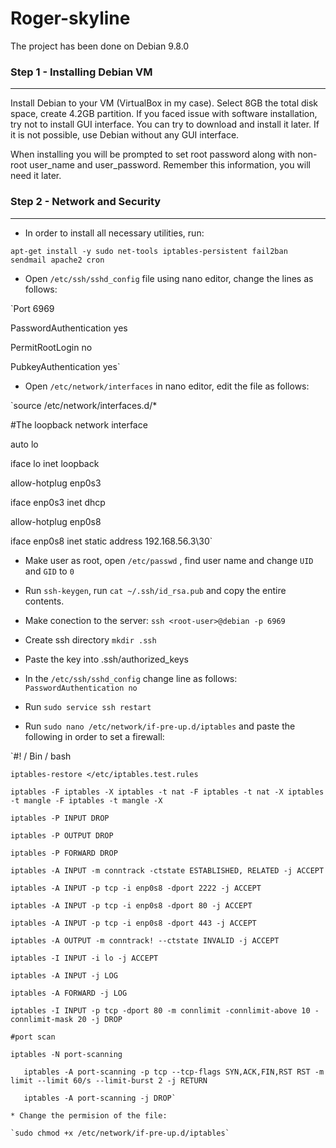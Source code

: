 # Roger-skyline

The project has been done on Debian 9.8.0

### Step 1 - Installing Debian VM
----------------------------------------
Install Debian to your VM (VirtualBox in my case). Select 8GB the total disk space, create 4.2GB partition.
If you faced issue with software installation, try not to install GUI interface. You can try to download and install it later. If it is not possible, use Debian without any GUI interface.

When installing you will be prompted to set root password along with non-root user_name and user_password. Remember this information, you will need it later.

### Step 2 - Network and Security
-------------------------------------
* In order to install all necessary utilities, run:

`apt-get install -y sudo net-tools iptables-persistent fail2ban sendmail apache2 cron`

* Open `/etc/ssh/sshd_config` file using nano editor, change the lines as follows:

`Port 6969

 PasswordAuthentication yes
 
 PermitRootLogin no
 
 PubkeyAuthentication yes`
 
 * Open `/etc/network/interfaces` in nano editor, edit the file as follows:
 
 `source /etc/network/interfaces.d/*
  
  #The loopback network interface
  
  auto lo
  
  iface lo inet loopback
  
  allow-hotplug enp0s3
  
  iface enp0s3 inet dhcp
  
  allow-hotplug enp0s8
  
  iface enp0s8 inet static address 192.168.56.3\30`
  
  * Make user as root, open `/etc/passwd` , find user name and change `UID` and `GID` to `0`
  
  * Run `ssh-keygen`, run `cat ~/.ssh/id_rsa.pub` and copy the entire contents.
  
  * Make conection to the server: `ssh <root-user>@debian -p 6969`
  
  * Create ssh directory `mkdir .ssh`
  
  * Paste the key into .ssh/authorized_keys
  
  * In the `/etc/ssh/sshd_config` change line as follows: `PasswordAuthentication no`
  
  * Run `sudo service ssh restart`
  
  * Run `sudo nano /etc/network/if-pre-up.d/iptables` and paste the following in order to set a firewall:
  
  `#! / Bin / bash
  
    iptables-restore </etc/iptables.test.rules
    
    iptables -F iptables -X iptables -t nat -F iptables -t nat -X iptables -t mangle -F iptables -t mangle -X
    
    iptables -P INPUT DROP
    
    iptables -P OUTPUT DROP
    
    iptables -P FORWARD DROP
    
    iptables -A INPUT -m conntrack -ctstate ESTABLISHED, RELATED -j ACCEPT
    
    iptables -A INPUT -p tcp -i enp0s8 -dport 2222 -j ACCEPT
    
    iptables -A INPUT -p tcp -i enp0s8 -dport 80 -j ACCEPT
    
    iptables -A INPUT -p tcp -i enp0s8 -dport 443 -j ACCEPT
    
    iptables -A OUTPUT -m conntrack! --ctstate INVALID -j ACCEPT
    
    iptables -I INPUT -i lo -j ACCEPT
    
    iptables -A INPUT -j LOG
    
    iptables -A FORWARD -j LOG
    
    iptables -I INPUT -p tcp -dport 80 -m connlimit -connlimit-above 10 -connlimit-mask 20 -j DROP
    
    #port scan
    
    iptables -N port-scanning
    
	   iptables -A port-scanning -p tcp --tcp-flags SYN,ACK,FIN,RST RST -m limit --limit 60/s --limit-burst 2 -j RETURN
    
	   iptables -A port-scanning -j DROP`
    
    * Change the permision of the file:
    
    `sudo chmod +x /etc/network/if-pre-up.d/iptables`


